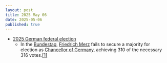 ```yaml
---
layout: post
title: 2025 May 06
date: 2025-05-06
published: true
---
```



* [2025 German federal election](https://en.wikipedia.org/wiki/2025_German_federal_election "2025 German federal election")
  + In the [Bundestag](https://en.wikipedia.org/wiki/Bundestag "Bundestag"), [Friedrich Merz](https://en.wikipedia.org/wiki/Friedrich_Merz "Friedrich Merz") fails to secure a majority for election as [Chancellor of Germany](https://en.wikipedia.org/wiki/Chancellor_of_Germany "Chancellor of Germany"), achieving 310 of the necessary 316 votes.[[1]](#cite_note-1)
